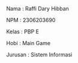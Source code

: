 Nama : Raffi Dary Hibban

NPM : 2306203690

Kelas : PBP E

Hobi : Main Game

Jurusan : Sistem Informasi